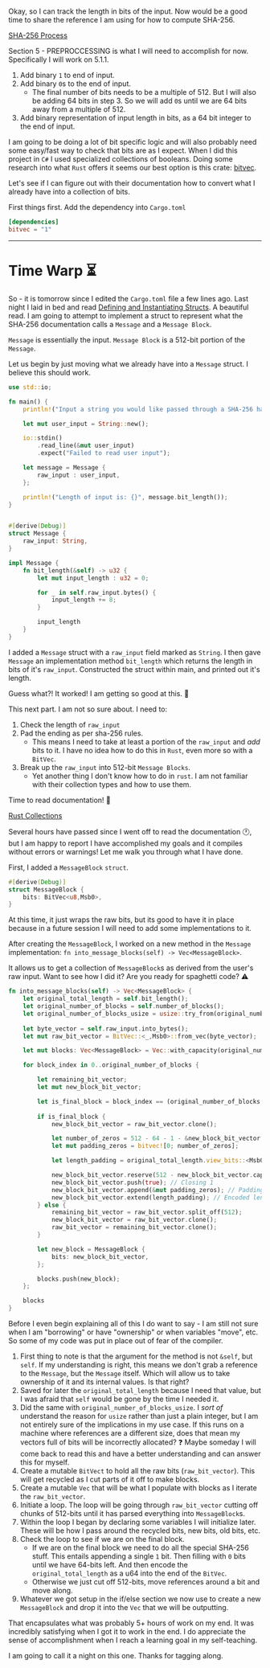 #

Okay, so I can track the length in bits of the input. Now would be a good time to share the reference I am using for how to compute SHA-256.

[SHA-256 Process](https://csrc.nist.gov/csrc/media/publications/fips/180/4/final/documents/fips180-4-draft-aug2014.pdf)

Section 5 - PREPROCCESSING is what I will need to accomplish for now. Specifically I will work on 5.1.1.

1. Add binary `1` to end of input.
2. Add binary `0`s to the end of input.
   - The final number of bits needs to be a multiple of 512. But I will also be adding 64 bits in step 3. So we will add `0`s until we are 64 bits away from a multiple of 512.
3. Add binary representation of input length in bits, as a 64 bit integer to the end of input.

I am going to be doing a lot of bit specific logic and will also probably need some easy/fast way to check that bits are as I expect. When I did this project in `C#` I used specialized collections of booleans. Doing some research into what `Rust` offers it seems our best option is this crate: [bitvec](https://docs.rs/bitvec/latest/bitvec/).

Let's see if I can figure out with their documentation how to convert what I already have into a collection of bits.

First things first. Add the dependency into `Cargo.toml`

```toml
[dependencies]
bitvec = "1"
```
***

# Time Warp :hourglass_flowing_sand:

So - it is tomorrow since I edited the `Cargo.toml` file a few lines ago. Last night I laid in bed and read [Defining and Instantiating Structs](https://doc.rust-lang.org/book/ch05-01-defining-structs.html). A beautiful read. I am going to attempt to implement a struct to represent what the SHA-256 documentation calls a `Message` and a `Message Block`.

`Message` is essentially the input. `Message Block` is a 512-bit portion of the `Message`.

Let us begin by just moving what we already have into a `Message` struct. I believe this should work.

```Rust
use std::io;

fn main() {
    println!("Input a string you would like passed through a SHA-256 hashing algorithm.");

    let mut user_input = String::new();

    io::stdin()
        .read_line(&mut user_input)
        .expect("Failed to read user input");

    let message = Message {
    	raw_input : user_input,
    };

	println!("Length of input is: {}", message.bit_length());
}


#[derive(Debug)]
struct Message {
	raw_input: String,
}

impl Message {
	fn bit_length(&self) -> u32 {
		let mut input_length : u32 = 0;

		for _ in self.raw_input.bytes() {
			input_length += 8;
		}

		input_length
	}
}
```

I added a `Message` struct with a `raw_input` field marked as `String`. I then gave `Message` an implementation method `bit_length` which returns the length in bits of it's `raw_input`. Constructed the struct within main, and printed out it's length.

Guess what?! It worked! I am getting so good at this. :star_struck:

This next part. I am not so sure about. I need to:

1. Check the length of `raw_input`
2. Pad the ending as per sha-256 rules.
   - This means I need to take at least a portion of the `raw_input` and *_add_* bits to it. I have no idea how to do this in `Rust`, even more so with a `BitVec`.
3. Break up the `raw_input` into 512-bit `Message Blocks`.
   - Yet another thing I don't know how to do in `rust`. I am not familiar with their collection types and how to use them.

Time to read documentation! :scroll:

[Rust Collections](https://doc.rust-lang.org/std/collections/index.html)

Several hours have passed since I went off to read the documentation :clock1:, but I am happy to report I have accomplished my goals and it compiles without errors or warnings! Let me walk you through what I have done.

First, I added a `MessageBlock` `struct`.
```Rust
#[derive(Debug)]
struct MessageBlock {
	bits: BitVec<u8,Msb0>,
}
```
At this time, it just wraps the raw bits, but its good to have it in place because in a future session I will need to add some implementations to it.

After creating the `MessageBlock`, I worked on a new method in the `Message` implementation: `fn into_message_blocks(self) -> Vec<MessageBlock>`.

It allows us to get a collection of `MessageBlock`s as derived from the user's raw input. Want to see how I did it? Are you ready for spaghetti code? :warning:

```Rust
fn into_message_blocks(self) -> Vec<MessageBlock> {
	let original_total_length = self.bit_length();
	let original_number_of_blocks = self.number_of_blocks();
	let original_number_of_blocks_usize = usize::try_from(original_number_of_blocks).unwrap();
	
	let byte_vector = self.raw_input.into_bytes();
	let mut raw_bit_vector = BitVec::<_,Msb0>::from_vec(byte_vector);

	let mut blocks: Vec<MessageBlock> = Vec::with_capacity(original_number_of_blocks_usize);

	for block_index in 0..original_number_of_blocks {

		let remaining_bit_vector;
		let mut new_block_bit_vector;

		let is_final_block = block_index == (original_number_of_blocks - 1);
		
		if is_final_block {
			new_block_bit_vector = raw_bit_vector.clone();

			let number_of_zeros = 512 - 64 - 1 - &new_block_bit_vector.len();
			let mut padding_zeros = bitvec![0; number_of_zeros];

			let length_padding = original_total_length.view_bits::<Msb0>();

			new_block_bit_vector.reserve(512 - new_block_bit_vector.capacity()); // Ensure we can hold 512 bits.
			new_block_bit_vector.push(true); // Closing 1
			new_block_bit_vector.append(&mut padding_zeros); // Padding Zeros
			new_block_bit_vector.extend(length_padding); // Encoded length
		} else {
			remaining_bit_vector = raw_bit_vector.split_off(512);
			new_block_bit_vector = raw_bit_vector.clone();
			raw_bit_vector = remaining_bit_vector.clone();
		}

		let new_block = MessageBlock {
			bits: new_block_bit_vector,
		};

		blocks.push(new_block);
	};

	blocks
}
```

Before I even begin explaining all of this I do want to say - I am still not sure when I am "borrowing" or have "ownership" or when variables "move", etc. So some of my code was put in place out of fear of the compiler.

1. First thing to note is that the argument for the method is not `&self`, but `self`. If my understanding is right, this means we don't grab a reference to the `Message`, but the `Message` itself. Which will allow us to take ownership of it and its internal values. Is that right?
2. Saved for later the `original_total_length` because I need that value, but I was afraid that `self` would be gone by the time I needed it.
3. Did the same with `original_number_of_blocks_usize`. I *sort of* understand the reason for `usize` rather than just a plain integer, but I am not entirely sure of the implications in my use case. If this runs on a machine where references are a different size, does that mean my vectors full of bits will be incorrectly allocated? :question: Maybe someday I will come back to read this and have a better understanding and can answer this for myself.
4. Create a mutable `BitVect` to hold all the raw bits (`raw_bit_vector`). This will get recycled as I cut parts of it off to make blocks.
5. Create a mutable `Vec` that will be what I populate with blocks as I iterate the `raw_bit_vector`.
6. Initiate a loop. The loop will be going through `raw_bit_vector` cutting off chunks of 512-bits until it has parsed everything into `MessageBlock`s.
7. Within the loop I began by declaring some variables I will initialize later. These will be how I pass around the recycled bits, new bits, old bits, etc.
8. Check the loop to see if we are on the final block.
   - If we are on the final block we need to do all the special SHA-256 stuff. This entails appending a single `1` bit. Then filling with `0` bits until we have 64-bits left. And then encode the `original_total_length` as a u64 into the end of the `BitVec`.
   - Otherwise we just cut off 512-bits, move references around a bit and move along.
9. Whatever we got setup in the if/else section we now use to create a new `MessageBlock` and drop it into the `Vec` that we will be outputting.

That encapsulates what was probably 5+ hours of work on my end. It was incredibly satisfying when I got it to work in the end. I do appreciate the sense of accomplishment when I reach a learning goal in my self-teaching.

I am going to call it a night on this one. Thanks for tagging along.
